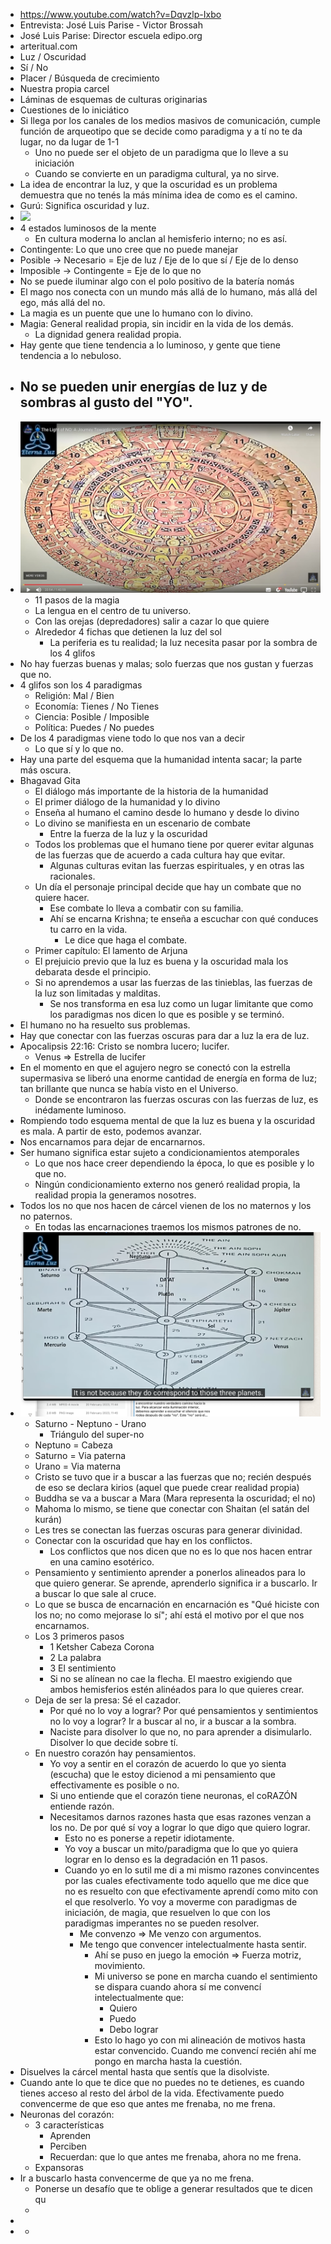 - https://www.youtube.com/watch?v=Dqvzlp-Ixbo
- Entrevista: José Luis Parise - Victor Brossah
- José Luis Parise: Director escuela edipo.org
- arteritual.com
- Luz / Oscuridad
- Sí / No
- Placer / Búsqueda de crecimiento
- Nuestra propia carcel
- Láminas de esquemas de culturas originarias
- Cuestiones de lo iniciático
- Si llega por los canales de los medios masivos de comunicación, cumple función de arqueotipo que se decide como paradigma y a tí no te da lugar, no da lugar de 1-1
	- Uno no puede ser el objeto de un paradigma que lo lleve a su iniciación
	- Cuando se convierte en un paradigma cultural, ya no sirve.
- La idea de encontrar la luz, y que la oscuridad es un problema demuestra que no tenés la más mínima idea de como es el camino.
- Gurú: Significa oscuridad y luz.
- ![](https://edipo.org/n/wp-content/uploads/2016/03/Peirce-Completo-integrado-EAM.jpg)
- 4 estados luminosos de la mente
	- En cultura moderna lo anclan al hemisferio interno; no es así.
- Contingente: Lo que uno cree que no puede manejar
- Posible -> Necesario = Eje de luz / Eje de lo que sí / Eje de lo denso
- Imposible -> Contingente = Eje de lo que no
- No se puede iluminar algo con el polo positivo de la batería nomás
- El mago nos conecta con un mundo más allá de lo humano, más allá del ego, más allá del no.
- La magia es un puente que une lo humano con lo divino.
- Magia: General realidad propia, sin incidir en la vida de los demás.
	- La dignidad genera realidad propia.
- Hay gente que tiene tendencia a lo luminoso, y gente que tiene tendencia a lo nebuloso.
- No se pueden unir energías de luz y de sombras al gusto del "YO".
	-
- ![piedra-del-sol.jpg](../assets/piedra-del-sol_1677416378615_0.jpg)
	- 11 pasos de la magia
	- La lengua en el centro de tu universo.
	- Con las orejas (depredadores) salir a cazar lo que quiere
	- Alrededor 4 fichas que detienen la luz del sol
		- La periferia es tu realidad; la luz necesita pasar por la sombra de los 4 glifos
- No hay fuerzas buenas y malas; solo fuerzas que nos gustan y fuerzas que no.
- 4 glifos son los 4 paradigmas
	- Religión: Mal / Bien
	- Economía: Tienes / No Tienes
	- Ciencia: Posible / Imposible
	- Política: Puedes / No puedes
- De los 4 paradigmas viene todo lo que nos van a decir
	- Lo que sí y lo que no.
- Hay una parte del esquema que la humanidad intenta sacar; la parte más oscura.
- Bhagavad Gita
	- El diálogo más importante de la historia de la humanidad
	- El primer diálogo de la humanidad y lo divino
	- Enseña al humano el camino desde lo humano y desde lo divino
	- Lo divino se manifiesta en un escenario de combate
		- Entre la fuerza de la luz y la oscuridad
	- Todos los problemas que el humano tiene por querer evitar algunas de las fuerzas que de acuerdo a cada cultura hay que evitar.
		- Algunas culturas evitan las fuerzas espirituales, y en otras las racionales.
	- Un día el personaje principal decide que hay un combate que no quiere hacer.
		- Ese combate lo lleva a combatir con su familia.
		- Ahí se encarna Krishna; te enseña a escuchar con qué conduces tu carro en la vida.
			- Le dice que haga el combate.
	- Primer capítulo: El lamento de Arjuna
	- El prejuicio previo que la luz es buena y la oscuridad mala los debarata desde el principio.
	- Si no aprendemos a usar las fuerzas de las tinieblas, las fuerzas de la luz son limitadas y malditas.
		- Se nos transforma en esa luz como un lugar limitante que como los paradigmas nos dicen lo que es posible y se terminó.
- El humano no ha resuelto sus problemas.
- Hay que conectar con las fuerzas oscuras para dar a luz la era de luz.
- Apocalipsis 22:16: Cristo se nombra lucero; lucifer.
	- Venus => Estrella de lucifer
- En el momento en que el agujero negro se conectó con la estrella supermasiva se liberó una enorme cantidad de energía en forma de luz; tan brillante que nunca se había visto en el Universo.
	- Donde se encontraron las fuerzas oscuras con las fuerzas de luz, es inédamente luminoso.
- Rompiendo todo esquema mental de que la luz es buena y la oscuridad es mala. A partir de esto, podemos avanzar.
- Nos encarnamos para dejar de encarnarnos.
- Ser humano significa estar sujeto a condicionamientos atemporales
	- Lo que nos hace creer dependiendo la época, lo que es posible y lo que no.
	- Ningún condicionamiento externo nos generó realidad propia, la realidad propia la generamos nosotres.
- Todos los no que nos hacen de cárcel vienen de los no maternos y los no paternos.
	- En todas las encarnaciones traemos los mismos patrones de no.
- ![Screen Shot 2023-02-26 at 10.31.21.png](../assets/Screen_Shot_2023-02-26_at_10.31.21_1677418292857_0.png)
	- Saturno - Neptuno - Urano
		- Triángulo del super-no
	- Neptuno = Cabeza
	- Saturno = Via paterna
	- Urano = Via materna
	- Cristo se tuvo que ir a buscar a las fuerzas que no; recién después de eso se declara kirios (aquel que puede crear realidad propia)
	- Buddha se va a buscar a Mara (Mara representa la oscuridad; el no)
	- Mahoma lo mismo, se tiene que conectar con Shaitan (el satán del kurán)
	- Les tres se conectan las fuerzas oscuras para generar divinidad.
	- Conectar con la oscuridad que hay en los conflictos.
		- Los conflictos que nos dicen que no es lo que nos hacen entrar en una camino esotérico.
	- Pensamiento y sentimiento aprender a ponerlos alineados para lo que quiero generar. Se aprende, aprenderlo significa ir a buscarlo. Ir a buscar lo que sale al cruce.
	- Lo que se busca de encarnación en encarnación es "Qué hiciste con los no; no como mejorase lo sí"; ahí está el motivo por el que nos encarnamos.
	- Los 3 primeros pasos
		- 1 Ketsher Cabeza Corona
		- 2 La palabra
		- 3 El sentimiento
		- Si no se alínean no cae la flecha. El maestro exigiendo que ambos hemisferios estén alinéados para lo que quieres crear.
	- Deja de ser la presa: Sé el cazador.
		- Por qué no lo voy a lograr? Por qué pensamientos y sentimientos no lo voy a lograr? Ir a buscar al no, ir a buscar a la sombra.
		- Naciste para disolver lo que no, no para aprender a disimularlo. Disolver lo que decide sobre tí.
	- En nuestro corazón hay pensamientos.
		- Yo voy a sentir en el corazón de acuerdo lo que  yo sienta (escucha) que le estoy dicienod a mi pensamiento que effectivamente es posible o no.
		- Si uno entiende que el corazón tiene neuronas, el coRAZÓN entiende razón.
		- Necesitamos darnos razones hasta que esas razones venzan a los no. De por qué sí voy a lograr lo que digo que quiero lograr.
			- Esto no es ponerse a repetir idiotamente.
			- Yo voy a buscar un mito/paradigma que lo que yo quiera lograr en lo denso es la degradación en 11 pasos.
			- Cuando yo en lo sutil me di a mi mismo razones convincentes por las cuales efectivamente todo aquello que me dice que no es resuelto con que efectivamente aprendí como mito con el que resolverlo. Yo voy a moverme con paradigmas de iniciación, de magia, que resuelven lo que con los paradigmas imperantes no se pueden resolver.
				- Me convenzo => Me venzo con argumentos.
				- Me tengo que convencer intelectualmente hasta sentir.
					- Ahí se puso en juego la emoción => Fuerza motriz, movimiento.
					- Mi universo se pone en marcha cuando el sentimiento se dispara cuando ahora sí me convencí intelectualmente que:
						- Quiero
						- Puedo
						- Debo lograr
					- Esto lo hago yo con mi alineación de motivos hasta estar convencido. Cuando me convencí recién ahí me pongo en marcha hasta la cuestión.
- Disuelves la cárcel mental hasta que sentís que la disolviste.
- Cuando ante lo que te dice que no puedes no te detienes, es cuando tienes acceso al resto del árbol de la vida. Efectivamente puedo convencerme de que eso que antes me frenaba, no me frena.
- Neuronas del corazón:
	- 3 características
		- Aprenden
		- Perciben
		- Recuerdan: que lo que antes me frenaba, ahora no me frena.
	- Expansoras
- Ir a buscarlo hasta convencerme de que ya no me frena.
	- Ponerse un desafío que te oblige a generar resultados que te dicen qu
	-
-
-
	-
